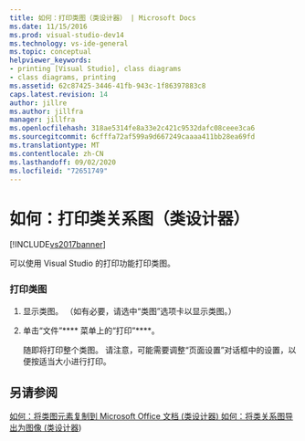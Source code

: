 ```yaml
---
title: 如何：打印类图（类设计器） | Microsoft Docs
ms.date: 11/15/2016
ms.prod: visual-studio-dev14
ms.technology: vs-ide-general
ms.topic: conceptual
helpviewer_keywords:
- printing [Visual Studio], class diagrams
- class diagrams, printing
ms.assetid: 62c87425-3446-41fb-943c-1f86397883c8
caps.latest.revision: 14
author: jillre
ms.author: jillfra
manager: jillfra
ms.openlocfilehash: 318ae5314fe8a33e2c421c9532dafc08ceee3ca6
ms.sourcegitcommit: 6cfffa72af599a9d667249caaaa411bb28ea69fd
ms.translationtype: MT
ms.contentlocale: zh-CN
ms.lasthandoff: 09/02/2020
ms.locfileid: "72651749"
---
```

# <a name="how-to-print-class-diagrams-class-designer"></a>如何：打印类关系图（类设计器）
[!INCLUDE[vs2017banner](../includes/vs2017banner.md)]

可以使用 Visual Studio 的打印功能打印类图。

### <a name="to-print-a-class-diagram"></a>打印类图

1. 显示类图。 （如有必要，请选中“类图”选项卡以显示类图。）

2. 单击“文件”**** 菜单上的“打印”****。

     随即将打印整个类图。 请注意，可能需要调整“页面设置”对话框中的设置，以便按适当大小进行打印。

## <a name="see-also"></a>另请参阅
 [如何：将类图元素复制到 Microsoft Office 文档 (类设计器) ](../ide/how-to-copy-class-diagram-elements-to-a-microsoft-office-document-class-designer.md) [如何：将类关系图导出为图像 (类设计器](../ide/how-to-export-class-diagrams-as-images-class-designer.md)) 

